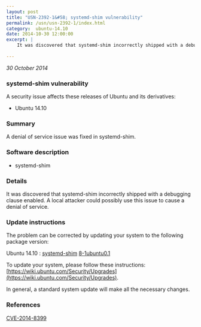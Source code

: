 ```yaml
---
layout: post
title: "USN-2392-1&#58; systemd-shim vulnerability"
permalink: /usn/usn-2392-1/index.html
category:  ubuntu-14.10
date: 2014-10-30 12:00:00
excerpt: |
    It was discovered that systemd-shim incorrectly shipped with a debugging clause enabled. A local attacker could possibly use this issue to cause a denial of service. 
    
--- 
```

 
 

*30 October 2014*

### systemd-shim vulnerability

A security issue affects these releases of Ubuntu and its derivatives:

* Ubuntu 14.10

### Summary

A denial of service issue was fixed in systemd-shim. 

### Software description

* systemd-shim 

### Details

It was discovered that systemd-shim incorrectly shipped with a debugging clause enabled. A local attacker could possibly use this issue to cause a denial of service. 

### Update instructions

The problem can be corrected by updating your system to the following package version:

Ubuntu 14.10
 : [systemd-shim](https://launchpad.net/ubuntu/+source/systemd-shim) <span> [8-1ubuntu0.1](https://launchpad.net/ubuntu/+source/systemd-shim/8-1ubuntu0.1) </span> 

To update your system, please follow these instructions: [https://wiki.ubuntu.com/Security/Upgrades](https://wiki.ubuntu.com/Security/Upgrades).

In general, a standard system update will make all the necessary changes. 

### References

 
 [CVE-2014-8399](http://people.ubuntu.com/~ubuntu-security/cve/CVE-2014-8399)
 

